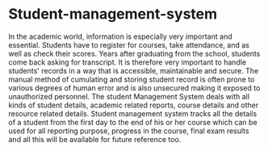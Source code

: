 # Student-management-system
In the academic world, information is especially very important and essential. Students have to register for courses, take attendance, and as well as check their scores. Years after graduating from the school, students come back asking for transcript. It is therefore very important to handle students' records in a way that is accessible, maintainable and secure. The manual method of cumulating and storing student record is often prone to various degrees of human error and is also unsecured making it exposed to unauthorized personnel.
 The student Management System deals with all kinds of student details, academic related reports, course details and other resource related details. Student management system tracks all the details of a student from the first day to the end of his or her course which can be used for all reporting purpose, progress in the course,  final exam results and all this will be available for future reference too.
